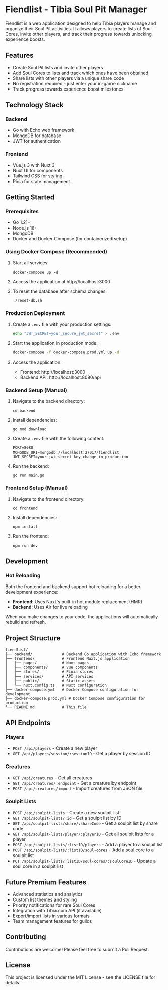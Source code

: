 # Fiendlist - Tibia Soul Pit Manager

Fiendlist is a web application designed to help Tibia players manage and organize their Soul Pit activities. It allows players to create lists of Soul Cores, invite other players, and track their progress towards unlocking experience boosts.

## Features

- Create Soul Pit lists and invite other players
- Add Soul Cores to lists and track which ones have been obtained
- Share lists with other players via a unique share code
- No registration required - just enter your in-game nickname
- Track progress towards experience boost milestones

## Technology Stack

### Backend
- Go with Echo web framework
- MongoDB for database
- JWT for authentication

### Frontend
- Vue.js 3 with Nuxt 3
- Nuxt UI for components
- Tailwind CSS for styling
- Pinia for state management

## Getting Started

### Prerequisites

- Go 1.21+
- Node.js 18+
- MongoDB
- Docker and Docker Compose (for containerized setup)

### Using Docker Compose (Recommended)

1. Start all services:
   ```
   docker-compose up -d
   ```

2. Access the application at http://localhost:3000

3. To reset the database after schema changes:
   ```
   ./reset-db.sh
   ```

### Production Deployment

1. Create a `.env` file with your production settings:
   ```bash
   echo "JWT_SECRET=your_secure_jwt_secret" > .env
   ```

2. Start the application in production mode:
   ```bash
   docker-compose -f docker-compose.prod.yml up -d
   ```

3. Access the application:
   - Frontend: http://localhost:3000
   - Backend API: http://localhost:8080/api

### Backend Setup (Manual)

1. Navigate to the backend directory:
   ```
   cd backend
   ```

2. Install dependencies:
   ```
   go mod download
   ```

3. Create a `.env` file with the following content:
   ```
   PORT=8080
   MONGODB_URI=mongodb://localhost:27017/fiendlist
   JWT_SECRET=your_jwt_secret_key_change_in_production
   ```

4. Run the backend:
   ```
   go run main.go
   ```

### Frontend Setup (Manual)

1. Navigate to the frontend directory:
   ```
   cd frontend
   ```

2. Install dependencies:
   ```
   npm install
   ```

3. Run the frontend:
   ```
   npm run dev
   ```

## Development

### Hot Reloading

Both the frontend and backend support hot reloading for a better development experience:

- **Frontend**: Uses Nuxt's built-in hot module replacement (HMR)
- **Backend**: Uses Air for live reloading

When you make changes to your code, the applications will automatically rebuild and refresh.

## Project Structure

```
fiendlist/
├── backend/             # Backend Go application with Echo framework
├── frontend/            # Frontend Nuxt.js application
│   ├── pages/           # Nuxt pages
│   ├── components/      # Vue components
│   ├── stores/          # Pinia stores
│   ├── services/        # API services
│   ├── public/          # Static assets
│   └── nuxt.config.ts   # Nuxt configuration
├── docker-compose.yml   # Docker Compose configuration for development
├── docker-compose.prod.yml # Docker Compose configuration for production
└── README.md            # This file
```

## API Endpoints

### Players
- `POST /api/players` - Create a new player
- `GET /api/players/session/:sessionID` - Get a player by session ID

### Creatures
- `GET /api/creatures` - Get all creatures
- `GET /api/creatures/:endpoint` - Get a creature by endpoint
- `POST /api/creatures/import` - Import creatures from JSON file

### Soulpit Lists
- `POST /api/soulpit-lists` - Create a new soulpit list
- `GET /api/soulpit-lists/:id` - Get a soulpit list by ID
- `GET /api/soulpit-lists/share/:shareCode` - Get a soulpit list by share code
- `GET /api/soulpit-lists/player/:playerID` - Get all soulpit lists for a player
- `POST /api/soulpit-lists/:listID/players` - Add a player to a soulpit list
- `POST /api/soulpit-lists/:listID/soul-cores` - Add a soul core to a soulpit list
- `PUT /api/soulpit-lists/:listID/soul-cores/:soulCoreID` - Update a soul core in a soulpit list

## Future Premium Features

- Advanced statistics and analytics
- Custom list themes and styling
- Priority notifications for rare Soul Cores
- Integration with Tibia.com API (if available)
- Export/import lists in various formats
- Team management features for guilds

## Contributing

Contributions are welcome! Please feel free to submit a Pull Request.

## License

This project is licensed under the MIT License - see the LICENSE file for details. 